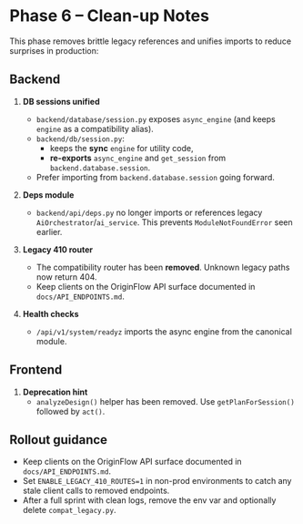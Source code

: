 # Phase 6 – Clean-up Notes

This phase removes brittle legacy references and unifies imports to reduce surprises in production:

## Backend
1. **DB sessions unified**
   - `backend/database/session.py` exposes `async_engine` (and keeps `engine` as a compatibility alias).
   - `backend/db/session.py`:
     - keeps the **sync** `engine` for utility code,
     - **re-exports** `async_engine` and `get_session` from `backend.database.session`.
   - Prefer importing from `backend.database.session` going forward.

2. **Deps module**
   - `backend/api/deps.py` no longer imports or references legacy `AiOrchestrator`/`ai_service`. This prevents `ModuleNotFoundError` seen earlier.

3. **Legacy 410 router**
   - The compatibility router has been **removed**. Unknown legacy paths now return 404.
   - Keep clients on the OriginFlow API surface documented in `docs/API_ENDPOINTS.md`.

4. **Health checks**
   - `/api/v1/system/readyz` imports the async engine from the canonical module.

## Frontend
1. **Deprecation hint**
   - `analyzeDesign()` helper has been removed. Use `getPlanForSession()` followed by `act()`.

## Rollout guidance
- Keep clients on the OriginFlow API surface documented in `docs/API_ENDPOINTS.md`.
- Set `ENABLE_LEGACY_410_ROUTES=1` in non-prod environments to catch any stale client calls to removed endpoints.
- After a full sprint with clean logs, remove the env var and optionally delete `compat_legacy.py`.

